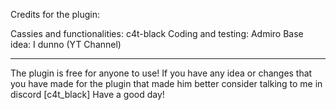 Credits for the plugin:

Cassies and functionalities: c4t-black
Coding and testing: Admiro
Base idea: I dunno (YT Channel)

---------------------------------------

The plugin is free for anyone to use!
If you have any idea or changes that you have made for the plugin that made him better
consider talking to me in discord [c4t_black]
Have a good day! 
